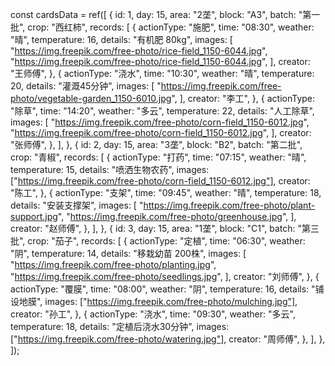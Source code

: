 
const cardsData = ref([
  {
    id: 1,
    day: 15,
    area: "2垄",
    block: "A3",
    batch: "第一批",
    crop: "西红柿",
    records: [
      {
        actionType: "施肥",
        time: "08:30",
        weather: "晴",
        temperature: 16,
        details: "有机肥 80kg",
        images: [
          "https://img.freepik.com/free-photo/rice-field_1150-6044.jpg",
          "https://img.freepik.com/free-photo/rice-field_1150-6044.jpg",
        ],
        creator: "王师傅",
      },
      {
        actionType: "浇水",
        time: "10:30",
        weather: "晴",
        temperature: 20,
        details: "灌溉45分钟",
        images: [
          "https://img.freepik.com/free-photo/vegetable-garden_1150-6010.jpg",
        ],
        creator: "李工",
      },
      {
        actionType: "除草",
        time: "14:20",
        weather: "多云",
        temperature: 22,
        details: "人工除草",
        images: [
          "https://img.freepik.com/free-photo/corn-field_1150-6012.jpg",
          "https://img.freepik.com/free-photo/corn-field_1150-6012.jpg",
        ],
        creator: "张师傅",
      },
    ],
  },
  {
    id: 2,
    day: 15,
    area: "3垄",
    block: "B2",
    batch: "第二批",
    crop: "青椒",
    records: [
      {
        actionType: "打药",
        time: "07:15",
        weather: "晴",
        temperature: 15,
        details: "喷洒生物农药",
        images: ["https://img.freepik.com/free-photo/corn-field_1150-6012.jpg"],
        creator: "陈工",
      },
      {
        actionType: "支架",
        time: "09:45",
        weather: "晴",
        temperature: 18,
        details: "安装支撑架",
        images: [
          "https://img.freepik.com/free-photo/plant-support.jpg",
          "https://img.freepik.com/free-photo/greenhouse.jpg",
        ],
        creator: "赵师傅",
      },
    ],
  },
  {
    id: 3,
    day: 15,
    area: "1垄",
    block: "C1",
    batch: "第三批",
    crop: "茄子",
    records: [
      {
        actionType: "定植",
        time: "06:30",
        weather: "阴",
        temperature: 14,
        details: "移栽幼苗 200株",
        images: [
          "https://img.freepik.com/free-photo/planting.jpg",
          "https://img.freepik.com/free-photo/seedlings.jpg",
        ],
        creator: "刘师傅",
      },
      {
        actionType: "覆膜",
        time: "08:00",
        weather: "阴",
        temperature: 16,
        details: "铺设地膜",
        images: ["https://img.freepik.com/free-photo/mulching.jpg"],
        creator: "孙工",
      },
      {
        actionType: "浇水",
        time: "09:30",
        weather: "多云",
        temperature: 18,
        details: "定植后浇水30分钟",
        images: ["https://img.freepik.com/free-photo/watering.jpg"],
        creator: "周师傅",
      },
    ],
  },
]);